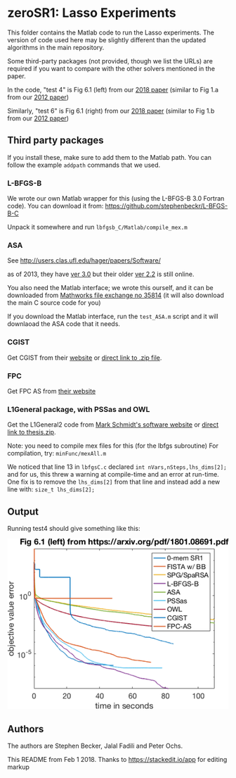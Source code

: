 # zeroSR1: Lasso Experiments

This folder contains the Matlab code to run the Lasso experiments.
The version of code used here may be slightly different than the updated algorithms in the main repository.

Some third-party packages (not provided, though we list the URLs) are required if you want to compare with the other solvers mentioned in the paper.

In the code, "test 4" is Fig 6.1 (left) from our [2018 paper](https://arxiv.org/pdf/1801.08691.pdf) (similar to Fig 1.a from our [2012 paper](https://arxiv.org/pdf/1206.1156.pdf))

Similarly, "test 6" is Fig 6.1 (right) from our [2018 paper](https://arxiv.org/pdf/1801.08691.pdf) (similar to Fig 1.b from our [2012 paper](https://arxiv.org/pdf/1206.1156.pdf))

## Third party packages
If you install these, make sure to add them to the Matlab path. You can follow the example `addpath` commands that we used.

### L-BFGS-B
We wrote our own Matlab wrapper for this (using the L-BFGS-B 3.0 Fortran
code). You can download it from: https://github.com/stephenbeckr/L-BFGS-B-C

Unpack it somewhere and run `lbfgsb_C/Matlab/compile_mex.m`

### ASA
See http://users.clas.ufl.edu/hager/papers/Software/

as of 2013, they have [ver 3.0](http://users.clas.ufl.edu/hager/papers/CG/Archive/ASA_CG-3.0.tar.gz) but their older [ver 2.2](http://users.clas.ufl.edu/hager/papers/CG/Archive/ASA_CG-2.2.tar.gz) is still online.

You also need the Matlab interface; we wrote this ourself, and it can be downloaded from [Mathworks file exchange no 35814](https://www.mathworks.com/matlabcentral/fileexchange/35814-mex-interface-for-bound-constrained-optimization-via-asa) (it will also download the main C source code for you)

If you download the Matlab interface, run the `test_ASA.m` script and it will downlaoad the ASA code that it needs.

### CGIST
Get CGIST from their [website](http://tag7.web.rice.edu/CGIST.html) or [direct link to .zip file](http://tag7.web.rice.edu/CGIST_files/cgist.zip).

### FPC
Get FPC AS from [their website](http://www.caam.rice.edu/~optimization/L1/FPC_AS/request-for-downloading-fpc_as.html)

### L1General package, with PSSas and OWL
 Get the L1General2 code from [Mark Schmidt's software website](https://www.cs.ubc.ca/~schmidtm/Software/thesis.html) or [direct link to thesis.zip](https://www.cs.ubc.ca/~schmidtm/Software/thesis.zip).

Note: you need to compile mex files for this (for the lbfgs subroutine)
For compilation, try: `minFunc/mexAll.m`

We noticed that line 13 in `lbfgsC.c` declared `int nVars,nSteps,lhs_dims[2];` and for us, this threw a warning at compile-time and an error at run-time. One fix is to remove the `lhs_dims[2]` from that line and instead add a new line with: `size_t lhs_dims[2];`

## Output

Running test4 should give something like this:

![Test 4 results](test4.png?raw=true)

## Authors
The authors are Stephen Becker, Jalal Fadili and Peter Ochs.

This README from Feb 1 2018. Thanks to https://stackedit.io/app for editing markup
